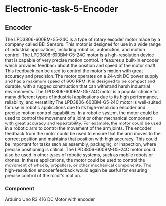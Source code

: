 # Electronic-task-5-Encoder
## Encoder
The LPD3806-600BM-G5-24C is a type of rotary encoder motor made by a company called BEI Sensors. This motor is designed for use in a wide range of industrial applications, including robotics, automation, and motion control.
The LPD3806-600BM-G5-24C motor is a high-resolution device that is capable of very precise motion control. It features a built-in encoder which provides feedback about the position and speed of the motor shaft. This feedback can be used to control the motor's motion with great accuracy and precision.
The motor operates on a 24-volt DC power supply and has a maximum speed of 600 RPM. It is designed to be compact and durable, with a rugged construction that can withstand harsh industrial environments. The LPD3806-600BM-G5-24C motor is a popular choice for many different types of industrial applications due to its high performance, reliability, and versatility
The LPD3806-600BM-G5-24C motor is well-suited for use in robotic applications due to its high-resolution encoder and precise motion control capabilities. In a robotic system, the motor could be used to control the movement of a joint or other mechanical component with great accuracy and repeatability.
For example, the motor could be used in a robotic arm to control the movement of the arm joints. The encoder feedback from the motor could be used to ensure that the arm moves to the correct position and maintains that position with high accuracy. This could be important for tasks such as assembly, packaging, or inspection, where precise positioning is critical.
The LPD3806-600BM-G5-24C motor could also be used in other types of robotic systems, such as mobile robots or drones. In these applications, the motor could be used to control the movement of wheels, propellers, or other mechanical components. The high-resolution encoder feedback would again be useful for ensuring precise control of the robot's motion.
### Component
Arduino Uno R3
416 DC Motor with encoder
